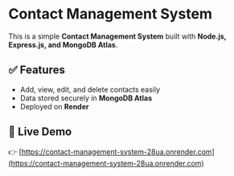 # Contact Management System  

This is a simple **Contact Management System** built with **Node.js, Express.js, and MongoDB Atlas**.  

## ✅ Features  
- Add, view, edit, and delete contacts easily  
- Data stored securely in **MongoDB Atlas**  
- Deployed on **Render**  

## 🔗 Live Demo  
👉 [[https://contact-management-system-28ua.onrender.com](https://contact-management-system-28ua.onrender.com) ](https://contact-management-system-28ua.onrender.com) 

